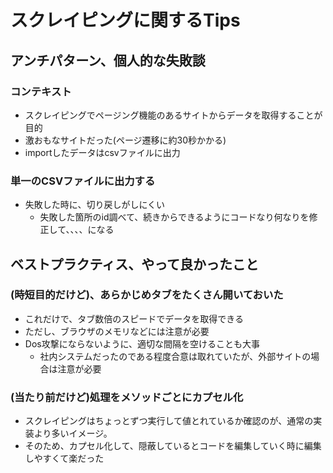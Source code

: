# スクレイピングに関するTips

## アンチパターン、個人的な失敗談
### コンテキスト
- スクレイピングでページング機能のあるサイトからデータを取得することが目的
- 激おもなサイトだった(ページ遷移に約30秒かかる)
- importしたデータはcsvファイルに出力

### 単一のCSVファイルに出力する
- 失敗した時に、切り戻しがしにくい
  - 失敗した箇所のid調べて、続きからできるようにコードなり何なりを修正して、、、、になる

## ベストプラクティス、やって良かったこと
### (時短目的だけど)、あらかじめタブをたくさん開いておいた
- これだけで、タブ数倍のスピードでデータを取得できる
- ただし、ブラウザのメモリなどには注意が必要
- Dos攻撃にならないように、適切な間隔を空けることも大事
  - 社内システムだったのである程度合意は取れていたが、外部サイトの場合は注意が必要

### (当たり前だけど)処理をメソッドごとにカプセル化
- スクレイピングはちょっとずつ実行して値とれているか確認のが、通常の実装より多いイメージ。
- そのため、カプセル化して、隠蔽しているとコードを編集していく時に編集しやすくて楽だった
